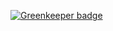 
[![Greenkeeper badge](https://badges.greenkeeper.io/mauricedb/Advanced-AngularJS-2014-10-02.svg)](https://greenkeeper.io/)
